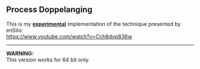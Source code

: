 Process Doppelanging
-
This is my <b><u>experimental</u></b> implementation of the technique presented by enSilo:<br/>
https://www.youtube.com/watch?v=Cch8dvp836w
<br/>
<hr/>
<b>WARNING:</b> <br/>
This version works for 64 bit only.

